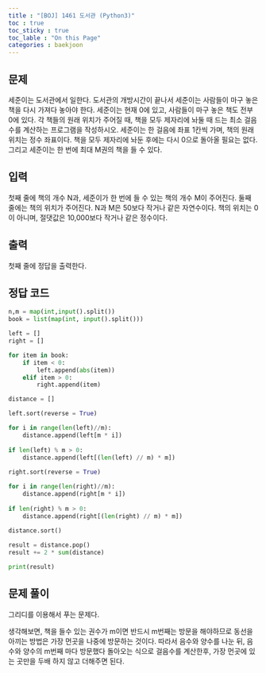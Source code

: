```yaml
---
title : "[BOJ] 1461 도서관 (Python3)"
toc : true
toc_sticky : true
toc_lable : "On this Page"
categories : baekjoon
---
```

## 문제
세준이는 도서관에서 일한다. 도서관의 개방시간이 끝나서 세준이는 사람들이 마구 놓은 책을 다시 가져다 놓아야 한다. 세준이는 현재 0에 있고, 사람들이 마구 놓은 책도 전부 0에 있다. 각 책들의 원래 위치가 주어질 때, 책을 모두 제자리에 놔둘 때 드는 최소 걸음 수를 계산하는 프로그램을 작성하시오. 세준이는 한 걸음에 좌표 1칸씩 가며, 책의 원래 위치는 정수 좌표이다. 책을 모두 제자리에 놔둔 후에는 다시 0으로 돌아올 필요는 없다. 그리고 세준이는 한 번에 최대 M권의 책을 들 수 있다.

## 입력
첫째 줄에 책의 개수 N과, 세준이가 한 번에 들 수 있는 책의 개수 M이 주어진다. 둘째 줄에는 책의 위치가 주어진다. N과 M은 50보다 작거나 같은 자연수이다. 책의 위치는 0이 아니며, 절댓값은 10,000보다 작거나 같은 정수이다.

## 출력
첫째 줄에 정답을 출력한다.

## 정답 코드


```python
n,m = map(int,input().split())
book = list(map(int, input().split()))

left = []
right = []

for item in book:
    if item < 0:
        left.append(abs(item))
    elif item > 0:
        right.append(item)

distance = []

left.sort(reverse = True)

for i in range(len(left)//m):
    distance.append(left[m * i]) 
    
if len(left) % m > 0:
    distance.append(left[(len(left) // m) * m])  
    
right.sort(reverse = True)

for i in range(len(right)//m):
    distance.append(right[m * i]) 
    
if len(right) % m > 0:
    distance.append(right[(len(right) // m) * m])    
    
distance.sort()

result = distance.pop()
result += 2 * sum(distance)

print(result)    
```

## 문제 풀이
그리디를 이용해서 푸는 문제다.

생각해보면, 책을 들수 있는 권수가 m이면 반드시 m번째는 방문을 해야하므로 동선을 아끼는 방법은 가장 먼곳을 나중에 방문하는 것이다. 따라서 음수와 양수를 나눈 뒤, 음수와 양수의 m번째 마다 방문했다 돌아오는 식으로 걸음수를 계산한후, 가장 먼곳에 있는 곳만을 두배 하지 않고 더해주면 된다.
